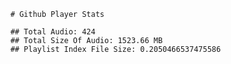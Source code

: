 
        # Github Player Stats
        
        ## Total Audio: 424
        ## Total Size Of Audio: 1523.66 MB
        ## Playlist Index File Size: 0.2050466537475586
        
